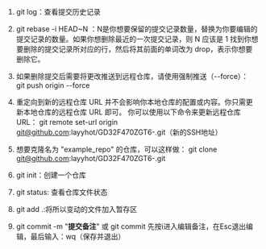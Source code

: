 1. git log：查看提交历史记录
2. git rebase -i HEAD~N ：N是你想要保留的提交记录数量，替换为你要编辑的提交记录的数量。如果你想删除最近的一次提交记录，则 N 应该是 1
找到你想要删除的提交记录所对应的行，然后将其前面的单词改为 drop，表示你想要删除它。
3. 如果删除提交后需要将更改推送到远程仓库，请使用强制推送（--force）：
git push origin <branch-name> --force

1. 重定向到新的远程仓库 URL 并不会影响你本地仓库的配置或内容。你只需更新本地仓库的远程仓库 URL 即可。
你可以使用以下命令来更新远程仓库 URL：
git remote set-url origin git@github.com:layyhot/GD32F470ZGT6-.git（新的SSH地址）
2. 想要克隆名为 "example_repo" 的仓库，可以这样做：
git clone git@github.com:layyhot/GD32F470ZGT6-.git

1. git init：创建一个仓库
2. git status: 查看仓库文件状态
3. git add .:将所以变动的文件加入暂存区
4. git commit -m "**提交备注**" 或
git commit 先按i进入编辑备注，在Esc退出编辑，最后输入：wq（保存并退出）
